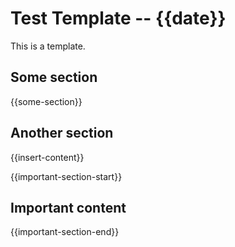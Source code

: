 # Test Template -- {{date}}

This is a template.

## Some section

{{some-section}}

## Another section

{{insert-content}}

{{important-section-start}}
## Important content

{{important-section-end}}
